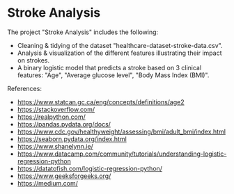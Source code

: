 # Stroke Analysis
The project "Stroke Analysis" includes the following:
   - Cleaning & tidying of the dataset "healthcare-dataset-stroke-data.csv".
   - Analysis & visualization of the different features illustrating their impact on strokes.
   - A binary logistic model that predicts a stroke based on 3 clinical features: "Age", "Average glucose level", "Body Mass Index (BMI)".


References:
- https://www.statcan.gc.ca/eng/concepts/definitions/age2
- https://stackoverflow.com/
- https://realpython.com/
- https://pandas.pydata.org/docs/
- https://www.cdc.gov/healthyweight/assessing/bmi/adult_bmi/index.html
- https://seaborn.pydata.org/index.html
- https://www.shanelynn.ie/
- https://www.datacamp.com/community/tutorials/understanding-logistic-regression-python
- https://datatofish.com/logistic-regression-python/
- https://www.geeksforgeeks.org/
- https://medium.com/
